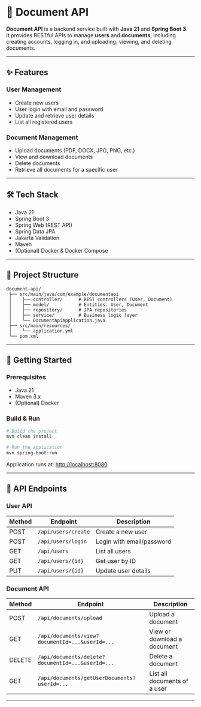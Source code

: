 # 📄 Document API

**Document API** is a backend service built with **Java 21** and **Spring Boot 3**.  
It provides RESTful APIs to manage **users** and **documents**, including creating accounts, logging in, and uploading, viewing, and deleting documents.

---

## ✨ Features

### User Management
- Create new users
- User login with email and password
- Update and retrieve user details
- List all registered users

### Document Management
- Upload documents (PDF, DOCX, JPG, PNG, etc.)
- View and download documents
- Delete documents
- Retrieve all documents for a specific user

---

## 🛠️ Tech Stack
- Java 21
- Spring Boot 3
- Spring Web (REST API)
- Spring Data JPA
- Jakarta Validation
- Maven
- (Optional) Docker & Docker Compose

---

## 📂 Project Structure
```
document-api/
 ├── src/main/java/com/example/documentapi
 │    ├── controller/      # REST controllers (User, Document)
 │    ├── model/           # Entities: User, Document
 │    ├── repository/      # JPA repositories
 │    ├── service/         # Business logic layer
 │    └── DocumentApiApplication.java
 ├── src/main/resources/
 │    └── application.yml
 └── pom.xml
```

---

## 🚀 Getting Started

### Prerequisites
- Java 21
- Maven 3.x
- (Optional) Docker

### Build & Run

```bash
# Build the project
mvn clean install

# Run the application
mvn spring-boot:run
```

Application runs at: [http://localhost:8080](http://localhost:8080)

---

## 📌 API Endpoints

### User API
| Method | Endpoint               | Description               |
|--------|------------------------|---------------------------|
| POST   | `/api/users/create`    | Create a new user         |
| POST   | `/api/users/login`     | Login with email/password |
| GET    | `/api/users`           | List all users            |
| GET    | `/api/users/{id}`      | Get user by ID            |
| PUT    | `/api/users/{id}`      | Update user details       |

### Document API
| Method | Endpoint                                     | Description                   |
|--------|----------------------------------------------|-------------------------------|
| POST   | `/api/documents/upload`                      | Upload a document             |
| GET    | `/api/documents/view?documentId=...&userId=...` | View or download a document   |
| DELETE | `/api/documents/delete?documentId=...&userId=...` | Delete a document             |
| GET    | `/api/documents/getUserDocuments?userId=...` | List all documents of a user  |

---